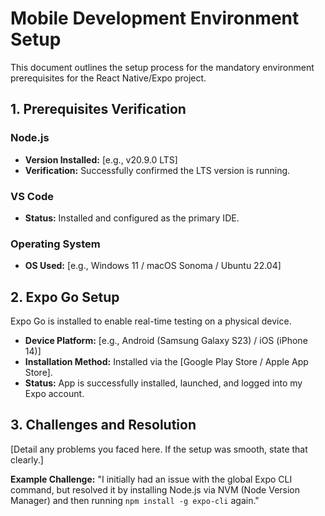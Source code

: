 # Mobile Development Environment Setup

This document outlines the setup process for the mandatory environment prerequisites for the React Native/Expo project.

## 1. Prerequisites Verification

### Node.js
- **Version Installed:** [e.g., v20.9.0 LTS]
- **Verification:** Successfully confirmed the LTS version is running.

### VS Code
- **Status:** Installed and configured as the primary IDE.

### Operating System
- **OS Used:** [e.g., Windows 11 / macOS Sonoma / Ubuntu 22.04]

## 2. Expo Go Setup

Expo Go is installed to enable real-time testing on a physical device.

- **Device Platform:** [e.g., Android (Samsung Galaxy S23) / iOS (iPhone 14)]
- **Installation Method:** Installed via the [Google Play Store / Apple App Store].
- **Status:** App is successfully installed, launched, and logged into my Expo account.

## 3. Challenges and Resolution

[Detail any problems you faced here. If the setup was smooth, state that clearly.]

**Example Challenge:** "I initially had an issue with the global Expo CLI command, but resolved it by installing Node.js via NVM (Node Version Manager) and then running `npm install -g expo-cli` again."
